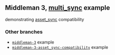 ## Middleman 3, [multi_sync](https://github.com/karlfreeman/multi_sync) example

demonstrating [asset_sync](https://github.com/rumblelabs/asset_sync) compatibility

### Other branches
- [`middleman-3`](/tree/middleman-3) example
- [`middleman-3-asset_sync-compatibility`](/tree/middleman-3-asset_sync-compatibility) example